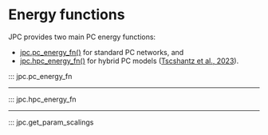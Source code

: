 # Energy functions

JPC provides two main PC energy functions:

* [jpc.pc_energy_fn()](https://thebuckleylab.github.io/jpc/api/Energy%20functions/#jpc.pc_energy_fn) 
for standard PC networks, and
* [jpc.hpc_energy_fn()](http://127.0.0.1:8000/api/Energy%20functions/#jpc.hpc_energy_fn) 
for hybrid PC models ([Tscshantz et al., 2023](https://thebuckleylab.github.io/jpc/api/Energy%20functions/#jpc.hpc_energy_fn)).

::: jpc.pc_energy_fn

---

::: jpc.hpc_energy_fn

---

::: jpc.get_param_scalings